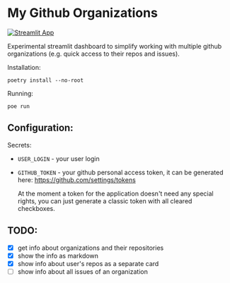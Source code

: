# My Github Organizations

[![Streamlit App](https://static.streamlit.io/badges/streamlit_badge_black_white.svg)](https://insolor-my-gh-orgs.streamlit.app)

Experimental streamlit dashboard to simplify working with multiple github organizations (e.g. quick access to their repos and issues).

Installation:
```
poetry install --no-root
```
Running:
```
poe run
```

## Configuration:

Secrets:
- `USER_LOGIN` - your user login
- `GITHUB_TOKEN` - your github personal access token, it can be generated here: https://github.com/settings/tokens

    At the moment a token for the application doesn't need any special rights, you can just generate a classic token with all cleared checkboxes.

## TODO:

- [x] get info about organizations and their repositories
- [x] show the info as markdown
- [x] show info about user's repos as a separate card
- [ ] show info about all issues of an organization

